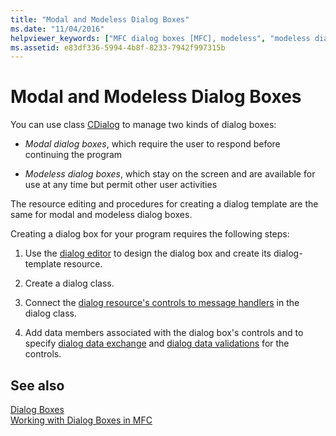 ```yaml
---
title: "Modal and Modeless Dialog Boxes"
ms.date: "11/04/2016"
helpviewer_keywords: ["MFC dialog boxes [MFC], modeless", "modeless dialog boxes [MFC]", "MFC dialog boxes [MFC], modal", "modal dialog boxes [MFC]"]
ms.assetid: e83df336-5994-4b8f-8233-7942f997315b
---
```

# Modal and Modeless Dialog Boxes

You can use class [CDialog](../mfc/reference/cdialog-class.md) to manage two kinds of dialog boxes:

- *Modal dialog boxes*, which require the user to respond before continuing the program

- *Modeless dialog boxes*, which stay on the screen and are available for use at any time but permit other user activities

The resource editing and procedures for creating a dialog template are the same for modal and modeless dialog boxes.

Creating a dialog box for your program requires the following steps:

1. Use the [dialog editor](../windows/dialog-editor.md) to design the dialog box and create its dialog-template resource.

1. Create a dialog class.

1. Connect the [dialog resource's controls to message handlers](../windows/adding-event-handlers-for-dialog-box-controls.md) in the dialog class.

1. Add data members associated with the dialog box's controls and to specify [dialog data exchange](../mfc/dialog-data-exchange.md) and [dialog data validations](../mfc/dialog-data-validation.md) for the controls.

## See also

[Dialog Boxes](../mfc/dialog-boxes.md)<br/>
[Working with Dialog Boxes in MFC](../mfc/life-cycle-of-a-dialog-box.md)
